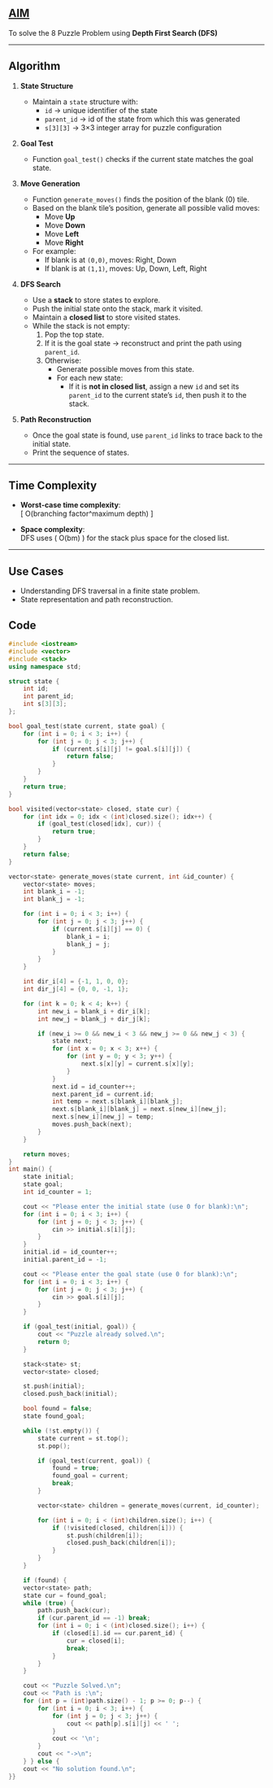 
## <u>AIM</u>
To solve the 8 Puzzle Problem using **Depth First Search (DFS)** 

---

## Algorithm

1. **State Structure**
   - Maintain a `state` structure with:
     - `id` → unique identifier of the state
     - `parent_id` → id of the state from which this was generated
     - `s[3][3]` → 3×3 integer array for puzzle configuration

2. **Goal Test**
   - Function `goal_test()` checks if the current state matches the goal state.

3. **Move Generation**
   - Function `generate_moves()` finds the position of the blank (0) tile.
   - Based on the blank tile’s position, generate all possible valid moves:
     - Move **Up** 
     - Move **Down** 
     - Move **Left** 
     - Move **Right** 
   - For example:
     - If blank is at `(0,0)`, moves: Right, Down
     - If blank is at `(1,1)`, moves: Up, Down, Left, Right

4. **DFS Search**
   - Use a **stack** to store states to explore.
   - Push the initial state onto the stack, mark it visited.
   - Maintain a **closed list** to store visited states.
   - While the stack is not empty:
     1. Pop the top state.
     2. If it is the goal state → reconstruct and print the path using `parent_id`.
     3. Otherwise:
        - Generate possible moves from this state.
        - For each new state:
          - If it is **not in closed list**, assign a new `id` and set its `parent_id` to the current state’s `id`, then push it to the stack.

5. **Path Reconstruction**
   - Once the goal state is found, use `parent_id` links to trace back to the initial state.
   - Print the sequence of states.

---

## Time Complexity
- **Worst-case time complexity**:  
  \[
  O(branching factor^maximum depth)
  \]  
 
- **Space complexity**:  
  DFS uses \( O(bm) \) for the stack plus space for the closed list.

---

## Use Cases
- Understanding DFS traversal in a finite state problem.
- State representation and path reconstruction.

## Code 

```cpp
#include <iostream>
#include <vector>
#include <stack>
using namespace std;

struct state {
    int id;
    int parent_id;
    int s[3][3];
};

bool goal_test(state current, state goal) {
    for (int i = 0; i < 3; i++) {
        for (int j = 0; j < 3; j++) {
            if (current.s[i][j] != goal.s[i][j]) {
                return false;
            }
        }
    }
    return true;
}

bool visited(vector<state> closed, state cur) {
    for (int idx = 0; idx < (int)closed.size(); idx++) {
        if (goal_test(closed[idx], cur)) {
            return true;
        }
    }
    return false;
}

vector<state> generate_moves(state current, int &id_counter) {
    vector<state> moves;
    int blank_i = -1;
    int blank_j = -1;

    for (int i = 0; i < 3; i++) {
        for (int j = 0; j < 3; j++) {
            if (current.s[i][j] == 0) {
                blank_i = i;
                blank_j = j;
            }
        }
    }

    int dir_i[4] = {-1, 1, 0, 0};
    int dir_j[4] = {0, 0, -1, 1};

    for (int k = 0; k < 4; k++) {
        int new_i = blank_i + dir_i[k];
        int new_j = blank_j + dir_j[k];

        if (new_i >= 0 && new_i < 3 && new_j >= 0 && new_j < 3) {
            state next;
            for (int x = 0; x < 3; x++) {
                for (int y = 0; y < 3; y++) {
                    next.s[x][y] = current.s[x][y];
                }
            }
            next.id = id_counter++;
            next.parent_id = current.id;
            int temp = next.s[blank_i][blank_j];
            next.s[blank_i][blank_j] = next.s[new_i][new_j];
            next.s[new_i][new_j] = temp;
            moves.push_back(next);
        }
    }

    return moves;
}
int main() {
    state initial;
    state goal;
    int id_counter = 1;

    cout << "Please enter the initial state (use 0 for blank):\n";
    for (int i = 0; i < 3; i++) {
        for (int j = 0; j < 3; j++) {
            cin >> initial.s[i][j];
        }
    }
    initial.id = id_counter++;
    initial.parent_id = -1;

    cout << "Please enter the goal state (use 0 for blank):\n";
    for (int i = 0; i < 3; i++) {
        for (int j = 0; j < 3; j++) {
            cin >> goal.s[i][j];
        }
    }

    if (goal_test(initial, goal)) {
        cout << "Puzzle already solved.\n";
        return 0;
    }

    stack<state> st;
    vector<state> closed;

    st.push(initial);
    closed.push_back(initial);

    bool found = false;
    state found_goal;

    while (!st.empty()) {
        state current = st.top();
        st.pop();

        if (goal_test(current, goal)) {
            found = true;
            found_goal = current;
            break;
        }

        vector<state> children = generate_moves(current, id_counter);

        for (int i = 0; i < (int)children.size(); i++) {
            if (!visited(closed, children[i])) {
                st.push(children[i]);
                closed.push_back(children[i]);
            }
        }
    }

    if (found) {
    vector<state> path;
    state cur = found_goal;
    while (true) {
        path.push_back(cur);
        if (cur.parent_id == -1) break;
        for (int i = 0; i < (int)closed.size(); i++) {
            if (closed[i].id == cur.parent_id) {
                cur = closed[i];
                break;
            }
        }
    }

    cout << "Puzzle Solved.\n";
    cout << "Path is :\n";
    for (int p = (int)path.size() - 1; p >= 0; p--) {
        for (int i = 0; i < 3; i++) {
            for (int j = 0; j < 3; j++) {
                cout << path[p].s[i][j] << ' ';
            }
            cout << '\n';
        }
        cout << "->\n";
    } } else {
    cout << "No solution found.\n";
}}


